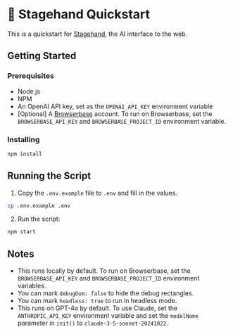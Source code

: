 # 🤘 Stagehand Quickstart

This is a quickstart for [Stagehand](https://github.com/browserbase/stagehand), the AI interface to the web.

## Getting Started

### Prerequisites

- Node.js
- NPM
- An OpenAI API key, set as the `OPENAI_API_KEY` environment variable
- [Optional] A [Browserbase](https://browserbase.com) account. To run on Browserbase, set the `BROWSERBASE_API_KEY` and `BROWSERBASE_PROJECT_ID` environment variable.

### Installing

```bash
npm install
```

## Running the Script

1. Copy the `.env.example` file to `.env` and fill in the values.

```bash
cp .env.example .env
```

2. Run the script:

```bash
npm start
```

## Notes

- This runs locally by default. To run on Browserbase, set the `BROWSERBASE_API_KEY` and `BROWSERBASE_PROJECT_ID` environment variables.
- You can mark `debugDom: false` to hide the debug rectangles.
- You can mark `headless: true` to run in headless mode.
- This runs on GPT-4o by default. To use Claude, set the `ANTHROPIC_API_KEY` environment variable and set the `modelName` parameter in `init()` to `claude-3-5-sonnet-20241022`.
